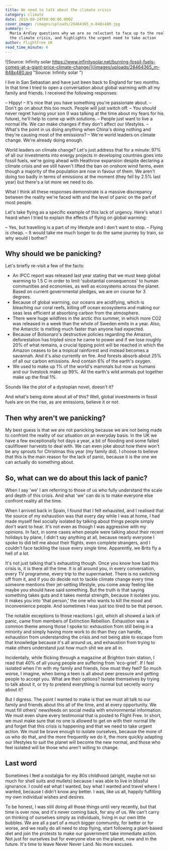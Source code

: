 ```yaml
---
title: We need to talk about the climate crisis
category: climate
date: 2019-08-24T00:00:00.000Z
cover_image: /images/uploads/28464365_m-848x480.jpg
summary: >-
  Maria Ardley questions why we are so reluctant to face up to the reality of
  the climate crisis, and highlights the urgent need to take action
author: FlightFree UK
read_time_minute: 6
---
```

![Source: Infinity solar https://www.infinitysolar.net/burning-fossil-fuels-comes-at-a-giant-price-climate-change/](/images/uploads/28464365_m-848x480.jpg "Source: Infinity solar ")

I live in San Sebastian and have just been back to England for two months. In that time I tried to open a conversation about global warming with all my family and friends. I received the following responses:

– Hippy!
– It's nice that you have something you're passionate about.
– Don't go on about this too much. People will just switch off.
– You should never regret having your son (I was talking at the time about my fears for his future), he'll help to come up with solutions.
– People just want to live a normal life. We can make changes if they don't affect our lifestyles.
– What's the point in us doing anything when China's doing nothing and they're causing most of the emissions?
– We're world leaders on climate change. We're already doing enough.

World leaders on climate change? Let's just address that for a minute: 97% of all our investments into energy projects in developing countries goes into fossil fuels, we're going ahead with Heathrow expansion despite declaring a climate crisis and we still haven't lifted the ban on onshore wind farms, even though a majority of the population are now in favour of them. We aren't doing too badly in terms of emissions at the moment (they fell by 2.5% last year) but there's a lot more we need to do.

What I think all these responses demonstrate is a massive discrepancy between the reality we're faced with and the level of panic on the part of most people.

Let's take flying as a specific example of this lack of urgency. Here's what I heard when I tried to explain the effects of flying on global warming:

– Yes, but travelling is a part of my lifestyle and I don't want to stop.
– Flying is cheap.
– It would take me much longer to do the same journey by train, so why would I bother?

## Why should we be panicking?

Let's briefly re-visit a few of the facts:

* An IPCC report was released last year stating that we must keep global warming to 1.5 C in order to limit 'substantial consequences' to human communities and economies, as well as ecosystems across the planet. Based on current governmental pledges, we are on course for 3 degrees.
* Because of global warming, our oceans are acidifying, which is bleaching our coral reefs, killing off ocean ecosystems and making our seas less efficient at absorbing carbon from the atmosphere.
* There were huge wildfires in the arctic this summer, in which more CO2 was released in a week than the whole of Sweden emits in a year. Also, the Antarctic is melting much faster than anyone had expected.
* Because of Bolsonaro's destructive policies regarding the Amazon, deforestation has tripled since he came to power and if we lose roughly 20% of what remains, a crucial tipping point will be reached in which the Amazon ceases to be a tropical rainforest and instead becomes a savannah. And it's also currently on fire. And forests absorb about 25% of all our carbon emissions. And contain 6% of the earth's oxygen.
* We used to make up 1% of the world's mammals but now us humans and our livestock make up 99%. All the earth's wild animals put together make up the final 1%.

Sounds like the plot of a dystopian novel, doesn't it?

And what's being done about all of this? Well, global investments in fossil fuels are on the rise, as are emissions, believe it or not.

## Then why aren't we panicking?

My best guess is that we are not panicking because we are not being made to confront the reality of our situation on an everyday basis. In the UK we have a few exceptionally hot days a year, a bit of flooding and some failed cauliflower harvests to deal with. We can even joke about how there won't be any sprouts for Christmas this year (my family did). I choose to believe that this is the main reason for the lack of panic, because it is the one we can actually do something about.

## So, what can we do about this lack of panic?

When I say 'we' I am referring to those of us who fully understand the scale and depth of this crisis. And what 'we' can do is to make everyone else confront reality all the time.

When I arrived back in Spain, I found that I felt exhausted, and I realised that the source of my exhaustion was that every day while I was at home, I had made myself feel socially isolated by talking about things people simply don't want to hear. It's not even as though I was aggressive with my opinions. In fact, in some cases when people were talking about their recent holidays by plane, I didn't say anything at all, because nearly everyone I spoke to did tell me about their flights, even complete strangers, and I couldn't face tackling the issue every single time. Apparently, we Brits fly a hell of a lot.

It's not just talking that's exhausting though. Once you know how bad this crisis is, it is there all the time. It is all around you, in every conversation, every TV programme, every trip to the supermarket. There is no switching off from it, and if you do decide not to tackle climate change every time someone mentions their jet-setting lifestyle, you come away feeling like maybe you should have said something. But the truth is that saying something takes guts and it takes mental strength, because it isolates you. It makes you into 'that person,' the one who wants to kill the mood and inconvenience people. And sometimes I was just too tired to be that person.

The notable exceptions to those reactions I got, which all showed a lack of panic, came from members of Extinction Rebellion. Exhaustion was a common theme among those I spoke to: exhaustion from still being in a minority and simply having more work to do than they can handle, exhaustion from understanding the crisis and not being able to escape from that knowledge because it's all around us, and exhaustion from trying to make others understand just how much shit we are all in.

Incidentally, while flicking through a magazine at Brighton train station, I read that 40% of all young people are suffering from 'eco-grief'. If I feel isolated when I'm with my family and friends, how must they feel? So much worse, I imagine, when being a teen is all about peer pressure and getting people to accept you. What are their options? Isolate themselves by trying to talk about it, or try to pretend everything is normal but secretly worry about it?

But I digress. The point I wanted to make is that we must all talk to our family and friends about this all of the time, and at every opportunity. We must fill others' newsfeeds on social media with environmental information. We must even share every testimonial that is posted to Flight Free. In short, we must make sure that no one is allowed to get on with their normal life and forget that this crisis is happening and that we need to take urgent action. We must be brave enough to isolate ourselves, because the more of us who do that, and the more frequently we do it, the more quickly adapting our lifestyles to suit the planet will become the new normal, and those who feel isolated will be those who aren't willing to change.

## Last word

Sometimes I feel a nostalgia for my 80s childhood (alright, maybe not so much for shell suits and mullets) because I was able to live in blissful ignorance. I could eat what I wanted, buy what I wanted and travel where I wanted, because I didn't know any better. I was, like us all, happily fulfilling my own individual wishes and desires.

To be honest, I was still doing all those things until very recently, but that time is over now, and it's never coming back, for any of us. We can't carry on thinking of ourselves simply as individuals, living in our own little bubbles. We are all a part of a much bigger community, for better or for worse, and we really do all need to stop flying, start following a plant-based diet and join the protests to make our government take immediate action. Not just for ourselves but for everyone else on the planet, now and in the future. It's time to leave Never Never Land. No more excuses.
